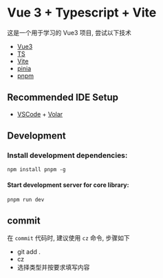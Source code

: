 # Vue 3 + Typescript + Vite

这是一个用于学习的 Vue3 项目, 尝试以下技术

- [Vue3](https://v3.cn.vuejs.org/)
- [TS](https://www.typescriptlang.org/docs/handbook/utility-types.html)
- [Vite](https://vitejs.dev/)
- [pinia](https://pinia.vuejs.org/)
- [pnpm](https://pnpm.io/)

## Recommended IDE Setup

- [VSCode](https://code.visualstudio.com/) + [Volar](https://marketplace.visualstudio.com/items?itemName=johnsoncodehk.volar)

## Development

### Install development dependencies:

`npm install pnpm -g`

#### Start development server for core library:

`pnpm run dev`

## commit

在 `commit` 代码时, 建议使用 `cz` 命令, 步骤如下

- git add .
- cz
- 选择类型并按要求填写内容
